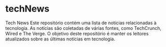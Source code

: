 # techNews

Tech News
Este repositório contém uma lista de notícias relacionadas à tecnologia. As notícias são coletadas de várias fontes, como TechCrunch, Wired e The Verge. O objetivo deste repositório é manter os leitores atualizados sobre as últimas notícias em tecnologia.
